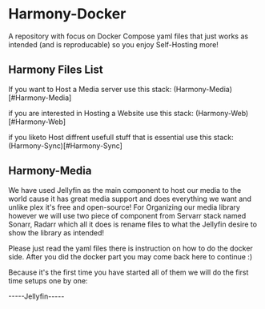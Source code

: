 # Harmony-Docker
A repository with focus on Docker Compose yaml files that just works as intended (and is reproducable) so you enjoy Self-Hosting more!

## Harmony Files List
If you want to Host a Media server use this stack:
(Harmony-Media)[#Harmony-Media]

if you are interested in Hosting a Website use this stack:
(Harmony-Web)[#Harmony-Web]

if you liketo Host diffrent usefull stuff that is essential use this stack:
(Harmony-Sync)[#Harmony-Sync]

## Harmony-Media
We have used Jellyfin as the main component to host our media to the world cause it has great media support and does everything we want and unlike plex it's free and open-source!
For Organizing our media library however we will use two piece of component from Servarr stack named Sonarr, Radarr which all it does is rename files to what the Jellyfin desire to show the library as intended!

Please just read the yaml files there is instruction on how to do the docker side.
After you did the docker part you may come back here to continue :)

Because it's the first time you have started all of them we will do the first time setups one by one:

-----Jellyfin-----
